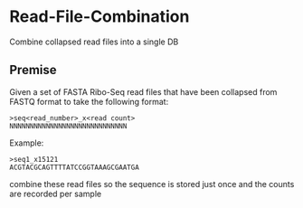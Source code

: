# Read-File-Combination
Combine collapsed read files into a single DB

## Premise 
Given a set of FASTA Ribo-Seq read files that have been collapsed from FASTQ format to take the following format:

```
>seq<read_number>_x<read count>
NNNNNNNNNNNNNNNNNNNNNNNNNNNNN
```

Example:
```
>seq1_x15121
ACGTACGCAGTTTTATCCGGTAAAGCGAATGA
```

combine these read files so the sequence is stored just once and the counts are recorded per sample


